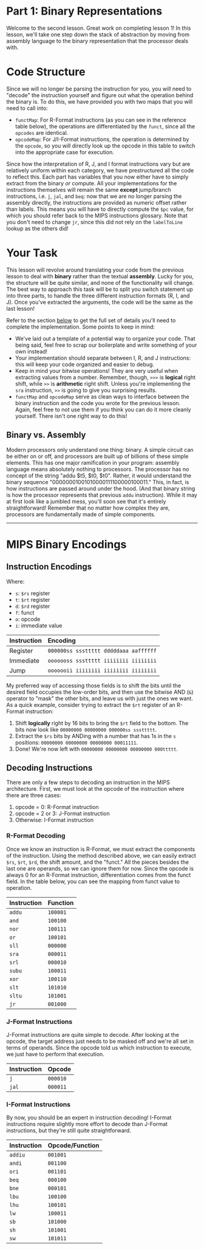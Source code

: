 # Part 1: Binary Representations

Welcome to the second lesson.  Great work on completing lesson 1!  In this
lesson, we'll take one step down the stack of abstraction by moving from
assembly language to the binary representation that the processor deals with.

# Code Structure
Since we will no longer be parsing the instruction for you, you will need to
"decode" the instruction yourself and figure out what the operation behind the
binary is. To do this, we have provided you with two maps that you will need
to call into:

- `functMap`: For R-Format instructions (as you can see in the reference table
below), the operations are differentiated by the `funct`, since all the `opcodes`
are identical.
- `opcodeMap`: For J/I-Format instructions, the operation is determined by the
`opcode`, so you will directly look up the opcode in this table to switch into
the appropriate case for execution.

Since how the interpretation of R, J, and I format instructions vary but are
relatively uniform within each category, we have prestructured all the code to
reflect this. Each part has variables that you now either have to simply extract
from the binary *or* compute. All your implementations for the instructions
themselves will remain the same **except** jump/branch instructions, i.e. `j`,
`jal`, and `beq`: now that we are no longer parsing the assembly directly,
the instructions are provided as numeric offset rather than labels. This means you
will have to directly compute the `$pc` value, for which you should refer back to
the MIPS instructions glossary. Note that you don't need to change `jr`, since this
did not rely on the `labelToLine` lookup as the others did!

# Your Task
This lesson will revolve around translating your code from the previous lesson
to deal with **binary** rather than the textual **assembly**.  Lucky for you,
the structure will be quite similar, and none of the functionality will change.
The best way to approach this task will be to split you switch statement up into
three parts, to handle the three different instruction formats (R, I, and J).
Once you've extracted the arguments, the code will be the same as the last
lesson!

Refer to the section [below](#binary) to get the full set of details you'll need
to complete the implementation.  Some points to keep in mind:

- We've laid out a template of a potential way to organize your code.  That
  being said, feel free to scrap our boilerplate and write something of your own
  instead!
- Your implementation should separate between I, R, and J instructions: this
  will keep your code organized and easier to debug.
- Keep in mind your bitwise operations!  They are very useful when extracting
  values from a number.  Remember, though, `>>>` is **logical** right shift,
  while `>>` is **arithmetic** right shift.  Unless you're implementing the
  `sra` instruction, `>>` is going to give you surprising results.
- `functMap` and `opcodeMap` serve as clean ways to interface between the binary
  instruction and the code you wrote for the previous lesson.  Again, feel free
  to not use them if you think you can do it more cleanly yourself.  There isn't
  one right way to do this!

## Binary vs. Assembly
Modern processors only understand one thing: binary.  A simple circuit can be
either on or off, and processors are built up of billions of these simple
elements.  This has one major ramification in your program: assembly language
means absolutely nothing to processors.  The processor has no concept of the
string "addu $t5, $t0, $t0".  Rather, it would understand the binary sequence
"00000001001010000111100000100011."  This, in fact, is how instructions are
passed around under the hood. (And that binary string is how the processor
represents that previous `addu` instruction).  While it may at first look like a
jumbled mess, you'll soon see that it's entirely straightforward!  Remember that
no matter how complex they are, processors are fundamentally made of simple
components.

---
<a id="binary"></a>
# MIPS Binary Encodings

## Instruction Encodings

Where:

- `s`: `$rs` register
- `t`: `$rt` register
- `d`: `$rd` register
- `f`: funct
- `o`: opcode
- `i`: immediate value

| Instruction | Encoding                              |
| :---        | :---                                  |
| Register    | `000000ss sssttttt dddddaaa aaffffff` |
| Immediate   | `ooooooss sssttttt iiiiiiii iiiiiiii` |
| Jump        | `ooooooii iiiiiiii iiiiiiii iiiiiiii` |

My preferred way of accessing those fields is to shift the bits until the
desired field occupies the low-order bits, and then use the bitwise AND (`&`)
operator to "mask" the other bits, and leave us with just the ones we want.  As
a quick example, consider trying to extract the `$rt` register of an R-Format
instruction:

1. Shift **logically** right by 16 bits to bring the `$rt` field to the bottom.
   The bits now look like `00000000 00000000 000000ss sssttttt`.
2. Extract the `$rs` bits by ANDing with a number that has 1s in the `s`
   positions: `00000000 00000000 00000000 00011111`.
3. Done!  We're now left with `00000000 00000000 00000000 000ttttt`.

## Decoding Instructions
There are only a few steps to decoding an instruction in the MIPS architecture.
First, we must look at the opcode of the instruction where there are three
cases:

1. opcode = 0: R-Format instruction
2. opcode = 2 or 3: J-Format instruction
3. Otherwise: I-Format instruction

### R-Format Decoding
Once we know an instruction is R-Format, we must extract the components of the
instruction.  Using the method described above, we can easily extract `$rs`,
`$rt`, `$rd`, the shift amount, and the "funct."  All the pieces besides the
last one are operands, so we can ignore them for now.  Since the opcode is
always 0 for an R-Format instruction, differentiation comes from the funct
field.  In the table below, you can see the mapping from funct value to
operation.

| Instruction | Function |
| :---        | :----    |
| `addu`      | `100001` |
| `and`       | `100100` |
| `nor`       | `100111` |
| `or`        | `100101` |
| `sll`       | `000000` |
| `sra`       | `000011` |
| `srl`       | `000010` |
| `subu`      | `100011` |
| `xor`       | `100110` |
| `slt`       | `101010` |
| `sltu`      | `101001` |
| `jr`        | `001000` |

### J-Format Instructions
J-Format instructions are quite simple to decode.  After looking at the opcode,
the target address just needs to be masked off and we're all set in terms of
operands.  Since the opcode told us which instruction to execute, we just have
to perform that execution.

| Instruction | Opcode   |
| :---        | :----    |
| `j`         | `000010` |
| `jal`       | `000011` |

### I-Format Instructions
By now, you should be an expert in instruction decoding!  I-Format instructions
require slightly more effort to decode than J-Format instructions, but they're
still quite straightforward.

| Instruction | Opcode/Function |
| :---        | :----           |
| `addiu`     | `001001`        |
| `andi`      | `001100`        |
| `ori`       | `001101`        |
| `beq`       | `000100`        |
| `bne`       | `000101`        |
| `lbu`       | `100100`        |
| `lhu`       | `100101`        |
| `lw`        | `100011`        |
| `sb`        | `101000`        |
| `sh`        | `101001`        |
| `sw`        | `101011`        |
